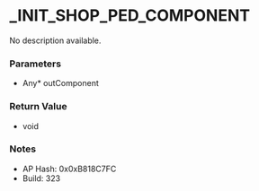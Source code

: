 # _INIT_SHOP_PED_COMPONENT

No description available.

### Parameters
* Any* outComponent

### Return Value
* void

### Notes
* AP Hash: 0x0xB818C7FC
* Build: 323

